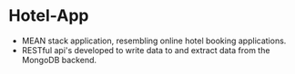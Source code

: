# Hotel-App

- MEAN stack application, resembling online hotel booking applications.
- RESTful api's developed to write data to and extract data from the MongoDB backend.
